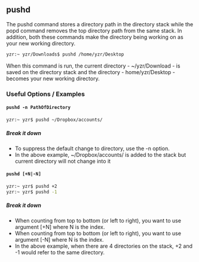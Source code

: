 pushd
----
<!-- one line explanation would go here -->
The pushd command stores a directory path in the directory stack while the popd command removes the top directory path from the same stack. In addition, both these commands make the directory being working on as your new working directory.
<!-- minimal example -->
~~~ bash
yzr:~ yzr/Downloads$ pushd /home/yzr/Desktop
~~~
When this command is run, the current directory - ~/yzr/Download - is saved on the directory stack and the directory - home/yzr/Desktop - becomes your new working directory.

### Useful Options / Examples

#### `pushd -n PathOfDirectory`

~~~bash
yzr:~ yzr$ pushd ~/Dropbox/accounts/
~~~

##### Break it down
* To suppress the default change to directory, use the -n option.
* In the above example, ~/Dropbox/accounts/ is added to the stack but current directory will not change into it

#### `pushd [+N|-N]`

~~~bash
yzr:~ yzr$ pushd +2
yzr:~ yzr$ pushd -1
~~~

##### Break it down
* When counting from top to bottom (or left to right), you want to use argument [+N] where N is the index.
* When counting from top to bottom (or left to right), you want to use argument [-N] where N is the index.
* In the above example, when there are 4 directories on the stack, +2 and -1 would refer to the same directory.
